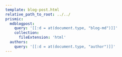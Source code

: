```yaml
---
template: blog-post.html
relative_path_to_root: ../../
prismic:
  mdblogpost:
    query: '[[:d = at(document.type, "blog-md")]]'
    collection:
      fileExtension: 'html'
  authors:
    query: '[[:d = at(document.type, "author")]]'
---
```

